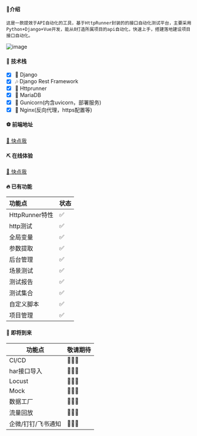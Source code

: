 ####  💎介绍

    这是一款提效于API自动化的工具，基于HttpRunner封装的的接口自动化测试平台，主要采用Python+Django+Vue开发，能从0打造所属项目的api自动化，快速上手，搭建落地建设项目接口自动化。

![image](https://user-images.githubusercontent.com/67620367/229406903-393be6d9-7ffa-4746-815d-43319d4d5ef5.png)

#### 🎉 技术栈

- [x]  🎨 Django
- [x]  🎶 Django Rest Framework
- [x]  🎉 Httprunner
- [x]  🎃 MariaDB
- [x]  🏐 Gunicorn(内含uvicorn，部署服务) 
- [x]  🎲 Nginx(反向代理，https配置等)

#### ⚽ 前端地址

[🎁 快点我](https://github.com/Paulwalkera/LionApiTest-front)

#### ⛏ 在线体验

[🎁 快点我](https://github.com/Paulwalkera/LionApiTest-front)

#### 🔥 已有功能

| 功能点         | 状态 |
| :------------- | ---- |
| HttpRunner特性 | ✅    |
| http测试       | ✅    |
| 全局变量       | ✅    |
| 参数提取       | ✅    |
| 后台管理       | ✅    |
| 场景测试       | ✅    |
| 测试报告       | ✅    |
| 测试集合       | ✅    |
| 自定义脚本     | ✅    |
| 项目管理       | ✅    |

#### 🚚 即将到来

| 功能点             | 敬请期待 |
| ------------------ | -------- |
| CI/CD              | 🎉🎉🎉      |
| har接口导入        | 🎉🎉🎉      |
| Locust             | 🎉🎉🎉      |
| Mock               | 🎉🎉🎉      |
| 数据工厂           | 🎉🎉🎉      |
| 流量回放           | 🎉🎉🎉      |
| 企微/钉钉/飞书通知 | 🎉🎉🎉      |

